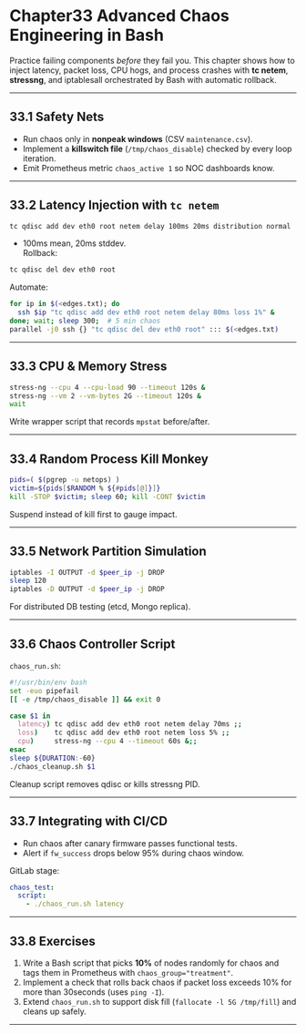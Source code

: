 
# Chapter33  Advanced Chaos Engineering in Bash

Practice failing components _before_ they fail you. This chapter shows how to
inject latency, packet loss, CPU hogs, and process crashes with **tc netem**,
**stressng**, and iptablesall orchestrated by Bash with automatic rollback.

---

## 33.1  Safety Nets

* Run chaos only in **nonpeak windows** (CSV `maintenance.csv`).  
* Implement a **killswitch file** (`/tmp/chaos_disable`) checked by every
  loop iteration.  
* Emit Prometheus metric `chaos_active 1` so NOC dashboards know.

---

## 33.2  Latency Injection with `tc netem`

```bash
tc qdisc add dev eth0 root netem delay 100ms 20ms distribution normal
```

* 100ms mean, 20ms stddev.  
Rollback:

```bash
tc qdisc del dev eth0 root
```

Automate:

```bash
for ip in $(<edges.txt); do
  ssh $ip "tc qdisc add dev eth0 root netem delay 80ms loss 1%" &
done; wait; sleep 300;  # 5 min chaos
parallel -j0 ssh {} "tc qdisc del dev eth0 root" ::: $(<edges.txt)
```

---

## 33.3  CPU & Memory Stress

```bash
stress-ng --cpu 4 --cpu-load 90 --timeout 120s &
stress-ng --vm 2 --vm-bytes 2G --timeout 120s &
wait
```

Write wrapper script that records `mpstat` before/after.

---

## 33.4  Random Process Kill Monkey

```bash
pids=( $(pgrep -u netops) )
victim=${pids[$RANDOM % ${#pids[@]}]}
kill -STOP $victim; sleep 60; kill -CONT $victim
```

Suspend instead of kill first to gauge impact.

---

## 33.5  Network Partition Simulation

```bash
iptables -I OUTPUT -d $peer_ip -j DROP
sleep 120
iptables -D OUTPUT -d $peer_ip -j DROP
```

For distributed DB testing (etcd, Mongo replica).

---

## 33.6  Chaos Controller Script

`chaos_run.sh`:

```bash
#!/usr/bin/env bash
set -euo pipefail
[[ -e /tmp/chaos_disable ]] && exit 0

case $1 in
  latency) tc qdisc add dev eth0 root netem delay 70ms ;;
  loss)    tc qdisc add dev eth0 root netem loss 5% ;;
  cpu)     stress-ng --cpu 4 --timeout 60s &;;
esac
sleep ${DURATION:-60}
./chaos_cleanup.sh $1
```

Cleanup script removes qdisc or kills stressng PID.

---

## 33.7  Integrating with CI/CD

* Run chaos after canary firmware passes functional tests.  
* Alert if `fw_success` drops below 95% during chaos window.

GitLab stage:

```yaml
chaos_test:
  script:
    - ./chaos_run.sh latency
```

---

## 33.8  Exercises

1. Write a Bash script that picks **10%** of nodes randomly for chaos and
   tags them in Prometheus with `chaos_group="treatment"`.  
2. Implement a check that rolls back chaos if packet loss exceeds 10% for
   more than 30seconds (uses `ping -I`).  
3. Extend `chaos_run.sh` to support disk fill (`fallocate -l 5G /tmp/fill`)
   and cleans up safely.

---
